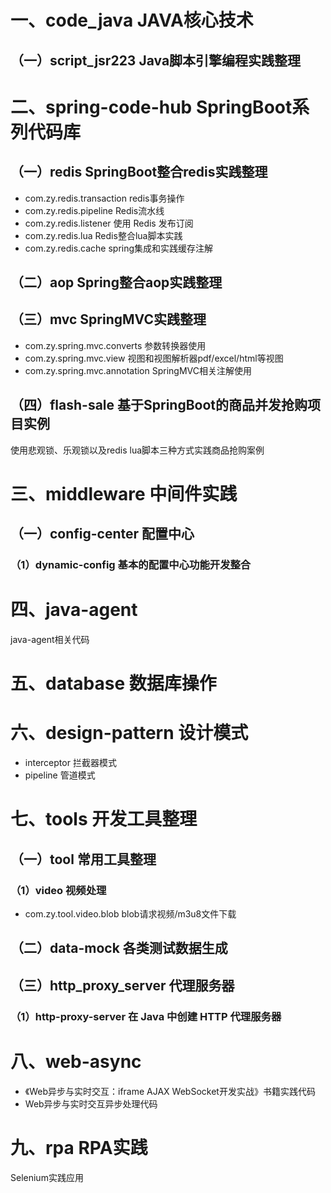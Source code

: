 # 一、code_java JAVA核心技术

## （一）script_jsr223 Java脚本引擎编程实践整理

# 二、spring-code-hub  SpringBoot系列代码库

## （一）redis SpringBoot整合redis实践整理

- com.zy.redis.transaction redis事务操作
- com.zy.redis.pipeline Redis流水线
- com.zy.redis.listener 使用 Redis 发布订阅
- com.zy.redis.lua Redis整合lua脚本实践
- com.zy.redis.cache spring集成和实践缓存注解

## （二）aop Spring整合aop实践整理

## （三）mvc SpringMVC实践整理

- com.zy.spring.mvc.converts 参数转换器使用
- com.zy.spring.mvc.view 视图和视图解析器pdf/excel/html等视图
- com.zy.spring.mvc.annotation SpringMVC相关注解使用

## （四）flash-sale 基于SpringBoot的商品并发抢购项目实例
使用悲观锁、乐观锁以及redis lua脚本三种方式实践商品抢购案例


# 三、middleware  中间件实践

## （一）config-center 配置中心

### （1）dynamic-config 基本的配置中心功能开发整合

# 四、java-agent

java-agent相关代码

# 五、database 数据库操作

# 六、design-pattern 设计模式

- interceptor 拦截器模式
- pipeline 管道模式

# 七、tools 开发工具整理
## （一）tool 常用工具整理
### （1）video 视频处理
- com.zy.tool.video.blob blob请求视频/m3u8文件下载

## （二）data-mock 各类测试数据生成

## （三）http_proxy_server 代理服务器
### （1）http-proxy-server 在 Java 中创建 HTTP 代理服务器


# 八、web-async

- 《Web异步与实时交互：iframe AJAX WebSocket开发实战》书籍实践代码
- Web异步与实时交互异步处理代码

# 九、rpa RPA实践

Selenium实践应用



